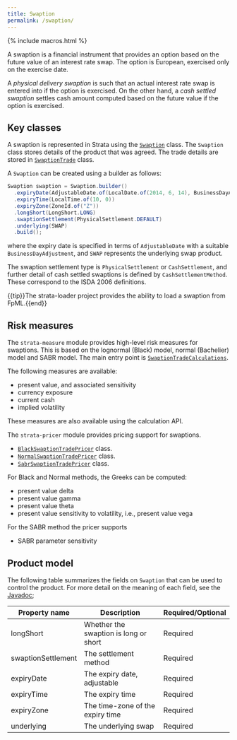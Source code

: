```yaml
---
title: Swaption
permalink: /swaption/
---
```


{% include macros.html %}

A swaption is a financial instrument that provides an option based on the future value of an interest rate swap.
The option is European, exercised only on the exercise date.

A *physical delivery swaption* is such that an actual interest rate swap is entered into if the option is exercised.
On the other hand, a *cash settled swaption* settles cash amount computed based on the future value if the option is exercised.


## Key classes

A swaption is represented in Strata using the [`Swaption`]({{site.baseurl}}/apidocs/com/opengamma/strata/product/swaption/Swaption.html) class.
The `Swaption` class stores details of the product that was agreed.
The trade details are stored in [`SwaptionTrade`]({{site.baseurl}}/apidocs/com/opengamma/strata/product/swaption/SwaptionTrade.html) class.

A `Swaption` can be created using a builder as follows:

```java
Swaption swaption = Swaption.builder()
  .expiryDate(AdjustableDate.of(LocalDate.of(2014, 6, 14), BusinessDayAdjustment.of(FOLLOWING, USNY)))
  .expiryTime(LocalTime.of(10, 0))
  .expiryZone(ZoneId.of("Z"))
  .longShort(LongShort.LONG)
  .swaptionSettlement(PhysicalSettlement.DEFAULT)
  .underlying(SWAP)
  .build();
```

where the expiry date is specified in terms of `AdjustableDate` with a suitable `BusinessDayAdjustment`, and `SWAP` represents the underlying swap product. 

The swaption settlement type is `PhysicalSettlement` or `CashSettlement`, and further detail of cash settled swaptions is defined by `CashSettlementMethod`.
These correspond to the ISDA 2006 definitions.

{{tip}}The strata-loader project provides the ability to load a swaption from FpML.{{end}}


## Risk measures

The `strata-measure` module provides high-level risk measures for swaptions.
This is based on the lognormal (Black) model, normal (Bachelier) model and SABR model.
The main entry point is
[`SwaptionTradeCalculations`]({{site.baseurl}}/apidocs/com/opengamma/strata/measure/swaption/SwaptionTradeCalculations.html).

The following measures are available:

* present value, and associated sensitivity
* currency exposure
* current cash
* implied volatility

These measures are also available using the calculation API.

The `strata-pricer` module provides pricing support for swaptions.

* [`BlackSwaptionTradePricer`]({{site.baseurl}}/apidocs/com/opengamma/strata/pricer/swaption/BlackSwaptionTradePricer.html) class.
* [`NormalSwaptionTradePricer`]({{site.baseurl}}/apidocs/com/opengamma/strata/pricer/swaption/NormalSwaptionTradePricer.html) class.
* [`SabrSwaptionTradePricer`]({{site.baseurl}}/apidocs/com/opengamma/strata/pricer/swaption/SabrSwaptionTradePricer.html) class.

For Black and Normal methods, the Greeks can be computed:

* present value delta
* present value gamma
* present value theta
* present value sensitivity to volatility, i.e., present value vega

For the SABR method the pricer supports

* SABR parameter sensitivity


## Product model

The following table summarizes the fields on `Swaption` that can be used to control the product.
For more detail on the meaning of each field, see the [Javadoc]({{site.baseurl}}/apidocs/com/opengamma/strata/product/swaption/Swaption.html);

| Property name     | Description | Required/Optional |
|-------------------|-------------|-------------------|
| longShort         | Whether the swaption is long or short | Required |
| swaptionSettlement| The settlement method | Required |
| expiryDate        | The expiry date, adjustable | Required |
| expiryTime        | The expiry time | Required |
| expiryZone        | The time-zone of the expiry time | Required |
| underlying        | The underlying swap | Required |



